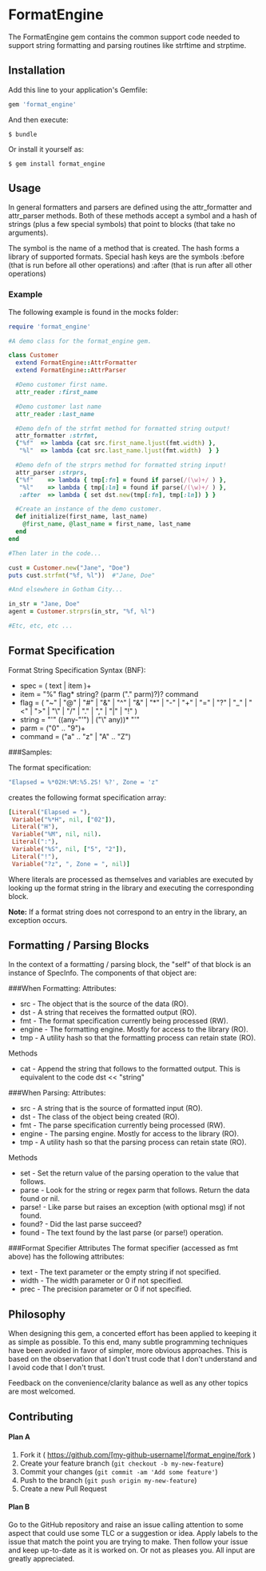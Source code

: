 # FormatEngine

The FormatEngine gem contains the common support code needed to support
string formatting and parsing routines like strftime and strptime.

## Installation

Add this line to your application's Gemfile:

```ruby
gem 'format_engine'
```

And then execute:

    $ bundle

Or install it yourself as:

    $ gem install format_engine

## Usage

In general formatters and parsers are defined using the attr_formatter
and attr_parser methods. Both of these methods accept a symbol and a hash of
strings (plus a few special symbols) that point to blocks (that take no arguments).

The symbol is the name of a method that is created. The hash forms a library
of supported formats. Special hash keys are the symbols :before (that is run
before all other operations) and :after (that is run after all other operations)

### Example
The following example is found in the mocks folder:

```ruby
require 'format_engine'

#A demo class for the format_engine gem.

class Customer
  extend FormatEngine::AttrFormatter
  extend FormatEngine::AttrParser

  #Demo customer first name.
  attr_reader :first_name

  #Demo customer last name
  attr_reader :last_name

  #Demo defn of the strfmt method for formatted string output!
  attr_formatter :strfmt,
  {"%f"  => lambda {cat src.first_name.ljust(fmt.width) },
   "%l"  => lambda {cat src.last_name.ljust(fmt.width)  } }

  #Demo defn of the strprs method for formatted string input!
  attr_parser :strprs,
  {"%f"    => lambda { tmp[:fn] = found if parse(/(\w)+/ ) },
   "%l"    => lambda { tmp[:ln] = found if parse(/(\w)+/ ) },
   :after  => lambda { set dst.new(tmp[:fn], tmp[:ln]) } }

  #Create an instance of the demo customer.
  def initialize(first_name, last_name)
    @first_name, @last_name = first_name, last_name
  end
end

#Then later in the code...

cust = Customer.new("Jane", "Doe")
puts cust.strfmt("%f, %l"))  #"Jane, Doe"

#And elsewhere in Gotham City...

in_str = "Jane, Doe"
agent = Customer.strprs(in_str, "%f, %l")

#Etc, etc, etc ...

```
## Format Specification

Format String Specification Syntax (BNF):

* spec = ( text | item )+
* item = "%" flag* string? (parm ("." parm)?)? command
* flag = ( "~" | "@" | "#" | "&" | "^"  |
  "&" | "*" | "-" | "+" | "="  |
  "?" | "_" | "<" | ">" | "\\" |
  "/" | "." | "," | "|" | "!"  )
* string = "'" ((any-"'") | ("\\" any))* "'"
* parm = ("0" .. "9")+
* command = ("a" .. "z" | "A" .. "Z")


###Samples:

The format specification:
```ruby
"Elapsed = %*02H:%M:%5.2S! %?', Zone = 'z"
```
creates the following format specification array:

```ruby
[Literal("Elapsed = "),
 Variable("%*H", nil, ["02"]),
 Literal("H"),
 Variable("%M", nil, nil).
 Literal(":"),
 Variable("%S", nil, ["5", "2"]),
 Literal("!"),
 Variable("?z", ", Zone = ", nil)]
```
Where literals are processed as themselves and variables are executed by looking
up the format string in the library and executing the corresponding block.

**Note:** If a format string does not correspond to an entry in the library,
an exception occurs.

## Formatting / Parsing Blocks

In the context of a formatting / parsing block, the
"self" of that block is an instance of SpecInfo. The
components of that object are:

###When Formatting:
Attributes:
* src - The object that is the source of the data (RO).
* dst - A string that receives the formatted output (RO).
* fmt - The format specification currently being processed (RW).
* engine - The formatting engine. Mostly for access to the library (RO).
* tmp - A utility hash so that the formatting process can retain state (RO).

Methods
* cat - Append the string that follows to the formatted output. This is
  equivalent to the code dst << "string"

###When Parsing:
Attributes:
* src - A string that is the source of formatted input (RO).
* dst - The class of the object being created (RO).
* fmt - The parse specification currently being processed (RW).
* engine - The parsing engine. Mostly for access to the library (RO).
* tmp - A utility hash so that the parsing process can retain state (RO).

Methods
* set - Set the return value of the parsing operation to the value that follows.
* parse - Look for the string or regex parm that follows. Return the data found or nil.
* parse! - Like parse but raises an exception (with optional msg) if not found.
* found? - Did the last parse succeed?
* found - The text found by the last parse (or parse!) operation.

###Format Specifier Attributes
The format specifier (accessed as fmt above) has the following attributes:
* text - The text parameter or the empty string if not specified.
* width - The width parameter or 0 if not specified.
* prec - The precision parameter or 0 if not specified.

## Philosophy

When designing this gem, a concerted effort has been applied to keeping it as
simple as possible. To this end, many subtle programming techniques have been
avoided in favor of simpler, more obvious approaches. This is based on the
observation that I don't trust code that I don't understand and I avoid code
that I don't trust.

Feedback on the convenience/clarity balance as well as any other topics are
most welcomed.

## Contributing

#### Plan A

1. Fork it ( https://github.com/[my-github-username]/format_engine/fork )
2. Create your feature branch (`git checkout -b my-new-feature`)
3. Commit your changes (`git commit -am 'Add some feature'`)
4. Push to the branch (`git push origin my-new-feature`)
5. Create a new Pull Request

#### Plan B

Go to the GitHub repository and raise an issue calling attention to some
aspect that could use some TLC or a suggestion or idea. Apply labels to
the issue that match the point you are trying to make. Then follow your
issue and keep up-to-date as it is worked on. Or not as pleases you.
All input are greatly appreciated.


